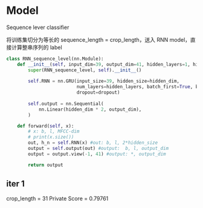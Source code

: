 # Model 
Sequence lever classifier

将训练集切分为等长的 sequence_length = crop_length，送入 RNN model，直接计算整串序列的 label

```python
class RNN_sequence_level(nn.Module):
    def __init__(self, input_dim=39, output_dim=41, hidden_layers=1, hidden_dim=256,dropout=0.5):
        super(RNN_sequence_level, self).__init__()
        
        self.RNN = nn.GRU(input_size=39, hidden_size=hidden_dim,
                          num_layers=hidden_layers, batch_first=True, bidirectional=True,
                          dropout=dropout)
        
        self.output = nn.Sequential(
            nn.Linear(hidden_dim * 2, output_dim),
        )

    def forward(self, x):
        # x: b, l, MFCC-dim
        # print(x.size())
        out, h_n = self.RNN(x) #out: b, l, 2*hidden_size
        output = self.output(out) #output:  b, l, output_dim
        output = output.view(-1, 41) #output: *, output_dim

        return output
```

## iter 1
crop_length = 31
Private Score = 0.79761



